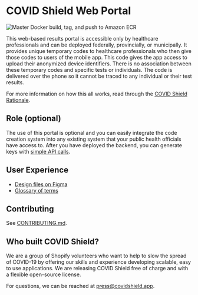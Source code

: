# COVID Shield Web Portal

![Master Docker build, tag, and push to Amazon ECR](https://github.com/CovidShield/portal/workflows/Master%20Docker%20build,%20tag,%20and%20push%20to%20Amazon%20ECR/badge.svg)

This web-based results portal is accessible only by healthcare professionals and can be deployed federally, provincially, or municipally. It provides unique temporary codes to healthcare professionals who then give those codes to users of the mobile app. This code gives the app access to upload their anonymized device identifiers. There is no association between these temporary codes and specific tests or individuals. The code is delivered over the phone so it cannot be traced to any individual or their test results.

For more information on how this all works, read through the [COVID Shield Rationale](https://github.com/CovidShield/rationale).

## Role (optional)

The use of this portal is optional and you can easily integrate the code creation system into any existing system that your public health officials have access to. After you have deployed the backend, you can generate keys with [simple API calls](https://github.com/CovidShield/backend/tree/master/examples/new-key-claim).

## User Experience

- [Design files on Figma](https://www.figma.com/file/b76OYDhkTKJCaqDfVQybQY/Open-Source-COVID-Shield?node-id=68%3A167)
- [Glossary of terms](https://github.com/CovidShield/rationale/blob/master/GLOSSARY.md)

## Contributing

See [CONTRIBUTING.md](CONTRIBUTING.md).

## Who built COVID Shield?

We are a group of Shopify volunteers who want to help to slow the spread of COVID-19 by offering our
skills and experience developing scalable, easy to use applications. We are releasing COVID Shield
free of charge and with a flexible open-source license.

For questions, we can be reached at <press@covidshield.app>.
